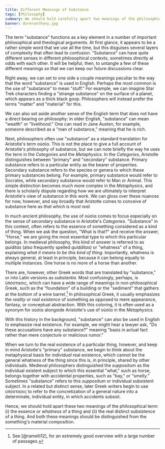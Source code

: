 ```yaml
---
title: Different Meanings of Substance
tags: [Philosophy]
summary: We should hold carefully apart two meanings of the philosophical term substance.  (i) the essence or whatness of a thing and (ii) the real distinct subsistence of a thing.
banner: dureranthony.jpg
---
```


The term "substance" functions as a key element in a number of important philosophical and theological arguments.  At first glance, it appears to be a rather simple word that we use all the time, but this disguises several layers of complexity that often lead to confusion.  "Substance" can have quite different senses in different philosophical contexts, sometimes directly at odds with each other.  It will be helpful, then, to untangle a few of these different meanings so that we can keep our future discussions clear.

Right away, we can set to one side a couple meanings peculiar to the way that the word "substance" is used in English.  Perhaps the most common is the use of "substance" to mean "stuff."  For example, we can imagine Star Trek characters finding a "strange substance" on the surface of a planet, which appears as a thick black goop.  Philosophers will instead prefer the terms "matter" and "material" for this.

We can also set aside another sense of the English term that does not have a direct bearing on philosophy: in older English, "substance" can mean "wealth" or "livelihood."  One can read in Jane Austen, for example, someone described as a "man of substance," meaning that he is rich.

Next, philosophers often use "substance" as a standard translation for Aristotle's term οὐσία.  This is not the place to give a full account of Aristotle's philosophy of substance, but we can note briefly the way he uses the term in the *Categories* and the *Metaphysics*.  In the *Categories*, Aristotle distinguishes between "primary" and "secondary" substance.  Primary substance refers to a particular entity as the bearer of properties.  Secondary substance refers to the species or genera to which these primary substances belong.  For example, primary substance would refer to Socrates, while secondary substance would refer to Man or Animal.  This simple distinction becomes much more complex in the *Metaphysics*, and there is scholarly dispute regarding how we are ultimately to interpret Aristotle's view of substance in this work.  We can gloss over these nuances for now, however, and say broadly that Aristotle comes to conceive of substance here as *that which is most real*.<!--more-->

In much ancient philosophy, the use of οὐσία comes to focus especially on the sense of secondary substance in Aristotle's *Categories*.  "Substance" in this context, often refers to the essence of something considered as a kind of thing.  When we ask the question, "What is that?" and receive the answer, "Horse," we are giving the most essential type to which this particular belongs.  In medieval philosophy, this kind of answer is referred to as *quiditas* (also frequently spelled *quidditas*) or "whatness" of a thing, explaining *what it means to be this kind of thing*.  Importantly, whatness is always general, at least in principle, because it can belong equally to multiple instances.  One horse is no more of a horse than another.

There are, however, other Greek words that are translated by "substance," or into Latin versions as *substantia*.  Most confusingly, perhaps, is ὑπόστασις, which can have a wide range of meanings in non-philosophical Greek, such as the "foundation" of a building or the "sediment" that gathers at the bottom of a wine barrel.[^dL]  In philosophical Greek, it usually emphasizes the *reality* or *real existence* of something as opposed to mere appearance, fantasy, or conceptual abstraction.  With this coloring, it is often used as a synonym for οὐσία alongside Aristotle's use of οὐσία in the *Metaphysics*.

  [^dL]: See [@ramelli12], for an extremely good overview with a large number of passages.

With this history in the background, "substance" can also be used in English to emphasize real existence.  For example, we might hear a lawyer ask, "Do these accusations have any substance?" meaning "basis in actual fact rather than mere conjecture or malicious rumor."

When we turn to the real existence of a particular thing, however, and keep in mind Aristotle's "primary" substance, we begin to think about the metaphysical basis for *individual* real existence, which cannot be the general whatness of the thing since this is, in principle, shared by other individuals.  Medieval philosophers distinguished the *suppositum* as the individual existent subject to which this essential "what," such as horse, belongs together with accidental properties, such as "bay," or "smelly."  Sometimes "substance" refers to this *suppositum* or individual subsistent subject.  In a related but distinct sense, later Greek writers begin to use ὑπόστασις to refer to the concretization of a general nature into a determinate, individual entity, in which accidents subsist.

Hence, we should hold apart these two meanings of the philosophical term: (i) the essence or *whatness* of a thing and (ii) the real distinct subsistence of a thing.  And both these meanings should be distinguished from the something's material composition.
